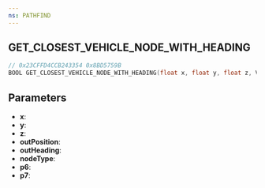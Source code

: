 ```yaml
---
ns: PATHFIND
---
```

## GET_CLOSEST_VEHICLE_NODE_WITH_HEADING

```c
// 0x23CFFD4CCB243354 0x8BD5759B
BOOL GET_CLOSEST_VEHICLE_NODE_WITH_HEADING(float x, float y, float z, Vector3* outPosition, float* outHeading, int nodeType, float p6, int p7);
```

## Parameters
* **x**:
* **y**:
* **z**:
* **outPosition**:
* **outHeading**:
* **nodeType**:
* **p6**:
* **p7**:
